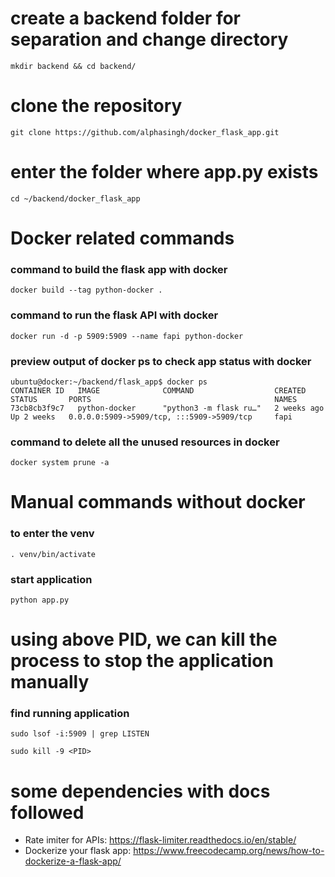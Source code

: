 # create a backend folder for separation and change directory
```
mkdir backend && cd backend/
```

# clone the repository
```
git clone https://github.com/alphasingh/docker_flask_app.git
```

# enter the folder where app.py exists
```
cd ~/backend/docker_flask_app
```

# Docker related commands
### command to build the flask app with docker
```
docker build --tag python-docker .
```
### command to run the flask API with docker
```
docker run -d -p 5909:5909 --name fapi python-docker
```
### preview output of docker ps to check app status with docker
```
ubuntu@docker:~/backend/flask_app$ docker ps
CONTAINER ID   IMAGE              COMMAND                  CREATED        STATUS       PORTS                                         NAMES
73cb8cb3f9c7   python-docker      "python3 -m flask ru…"   2 weeks ago    Up 2 weeks   0.0.0.0:5909->5909/tcp, :::5909->5909/tcp     fapi
```
### command to delete all the unused resources in docker
```
docker system prune -a
```

# Manual commands without docker
### to enter the venv
```. venv/bin/activate```

### start application
```python app.py```

# using above PID, we can kill the process to stop the application manually
### find running application
```sudo lsof -i:5909 | grep LISTEN```
```
sudo kill -9 <PID>
```

# some dependencies with docs followed
- Rate imiter for APIs: https://flask-limiter.readthedocs.io/en/stable/
- Dockerize your flask app: https://www.freecodecamp.org/news/how-to-dockerize-a-flask-app/ 
